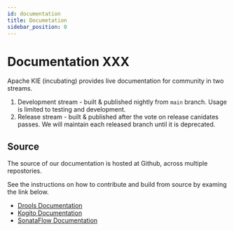 ```yaml
---
id: documentation
title: Documetation
sidebar_position: 0
---
```


# Documentation XXX

Apache KIE (incubating) provides live documentation for community in two streams.

1. Development stream - built & published nightly from `main` branch. Usage is limited to testing and development. 
2. Release stream - built & published after the vote on release canidates passes. We will maintain each released branch until it is deprecated.

## Source

The source of our documentation is hosted at Github, across multiple repostories.

See the instructions on how to contribute and build from source by examing the link below.

* [Drools Documentation](https://github.com/apache/incubator-kie-drools/tree/main/drools-docs)
* [Kogito Documentation](https://github.com/apache/incubator-kie-docs/tree/main/doc-content/apache-kie-kogito)
* [SonataFlow Documentation](https://github.com/apache/incubator-kie-kogito-docs/tree/main)
